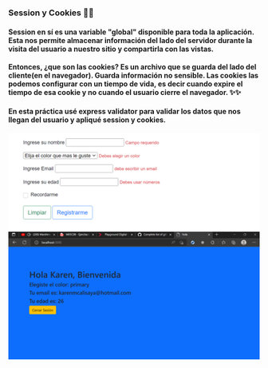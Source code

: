 ### Session y Cookies 🍪🍪
#### Session en sí es una variable "global" disponible para toda la aplicación. Esta nos permite almacenar información del lado del servidor durante la visita del usuario a nuestro sitio y compartirla con las vistas.
#### Entonces, ¿que son las cookies? Es un archivo que se guarda del lado del cliente(en el navegador). Guarda información no sensible. Las cookies las podemos configurar con un tiempo de vida, es decir cuando expire el tiempo de esa cookie y no cuando el usuario cierre el navegador. ✨✨
#### En esta práctica usé express validator para validar los datos que nos llegan del usuario y apliqué session y cookies.
![form1](public/images/form1.png)
![form2](public/images/form2.png)